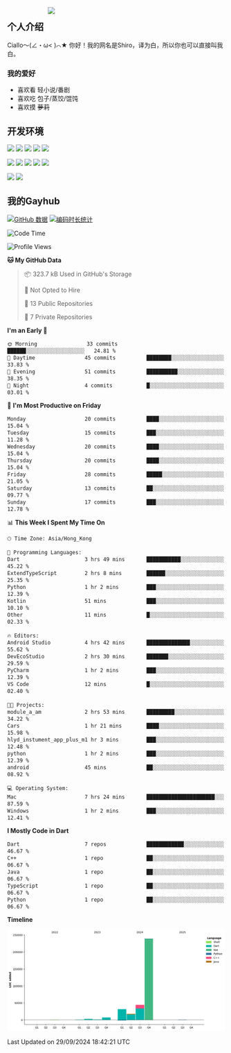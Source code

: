 <img align='right' src='https://img2.moeblog.vip/images/eCva.png' width='410px'>

## 个人介绍
Ciallo～(∠・ω< )⌒★ 你好！我的网名是Shiro，译为白，所以你也可以直接叫我白。

### 我的爱好

* 喜欢看 轻小说/番剧
* 喜欢吃 包子/蒸饺/馄饨
* 喜欢摸 ~~萝莉~~

## 开发环境
[![](https://img.shields.io/badge/Windows-11-blue?style=flat-square&logo=windows&logoColor=white)](https://www.microsoft.com/windows/get-windows-11)
[![](https://img.shields.io/badge/Macos-Sonoma-black?style=flat-square&logo=apple&logoColor=white)](https://www.apple.com/hk/en/macos/sonoma/)
[![](https://img.shields.io/badge/Debian-12-d0024d?style=flat-square&logo=debian&logoColor=white)](https://www.debian.org/)
[![](https://img.shields.io/badge/AlmaLinux-9-0f4266?style=flat-square&logo=almalinux&logoColor=white)](https://almalinux.org/)
[![](https://img.shields.io/badge/Windows%20Server-2012-blue?style=flat-square&logo=windows&logoColor=white)](https://www.microsoft.com/windows-server)

[![](https://img.shields.io/badge/Vivobook-PRO_16-f45a00?style=flat-square&logo=RepublicofGamers&logoColor=white)](https://www.asus.com.cn/laptops/for-creators/vivobook/vivobook-pro-16-oled-k6602/)
[![](https://img.shields.io/badge/Mac_Studio-M1_Max-black?style=flat-square&logo=apple&logoColor=white)](https://www.apple.com/hk/en/mac-studio/)
[![](https://img.shields.io/badge/Mi-MIX4-f45a00?style=flat-square&logo=xiaomi&logoColor=white)](https://www.mi.com/)
[![](https://img.shields.io/badge/SONY-WF1000XM4-f3c74a?style=flat-square)](https://www.sony.com.hk/zh/headphones/products/wf-1000xm4)
[![](https://img.shields.io/badge/Yubikey-5_NFC-9bc930?style=flat-square&logo=yubico&logoColor=9bc930)](https://www.yubico.com/hk/product/yubikey-5-nfc/)

[![](https://img.shields.io/badge/IDE-Visual_Studio_Code-blue?style=flat-square&logo=visual-studio-code&logoColor=white)](https://code.visualstudio.com/)
[![](https://img.shields.io/badge/IDE-JetBrains-black?style=flat-square&logo=jetbrains&logoColor=white)](https://code.visualstudio.com/)
## 我的Gayhub
[![GitHub 数据](https://github-readme-stats.vercel.app/api?username=verymoe)]()
[![编码时长统计](https://github-readme-stats.vercel.app/api/wakatime?username=shiro)]()

<!--START_SECTION:waka-->
![Code Time](http://img.shields.io/badge/Code%20Time-371%20hrs%2024%20mins-blue)

![Profile Views](http://img.shields.io/badge/Profile%20Views-9-blue)

**🐱 My GitHub Data** 

> 📦 323.7 kB Used in GitHub's Storage 
 > 
> 🚫 Not Opted to Hire
 > 
> 📜 13 Public Repositories 
 > 
> 🔑 7 Private Repositories 
 > 
**I'm an Early 🐤** 

```text
🌞 Morning                33 commits          ██████░░░░░░░░░░░░░░░░░░░   24.81 % 
🌆 Daytime                45 commits          ████████░░░░░░░░░░░░░░░░░   33.83 % 
🌃 Evening                51 commits          ██████████░░░░░░░░░░░░░░░   38.35 % 
🌙 Night                  4 commits           █░░░░░░░░░░░░░░░░░░░░░░░░   03.01 % 
```
📅 **I'm Most Productive on Friday** 

```text
Monday                   20 commits          ████░░░░░░░░░░░░░░░░░░░░░   15.04 % 
Tuesday                  15 commits          ███░░░░░░░░░░░░░░░░░░░░░░   11.28 % 
Wednesday                20 commits          ████░░░░░░░░░░░░░░░░░░░░░   15.04 % 
Thursday                 20 commits          ████░░░░░░░░░░░░░░░░░░░░░   15.04 % 
Friday                   28 commits          █████░░░░░░░░░░░░░░░░░░░░   21.05 % 
Saturday                 13 commits          ██░░░░░░░░░░░░░░░░░░░░░░░   09.77 % 
Sunday                   17 commits          ███░░░░░░░░░░░░░░░░░░░░░░   12.78 % 
```


📊 **This Week I Spent My Time On** 

```text
🕑︎ Time Zone: Asia/Hong_Kong

💬 Programming Languages: 
Dart                     3 hrs 49 mins       ███████████░░░░░░░░░░░░░░   45.22 % 
ExtendTypeScript         2 hrs 8 mins        ██████░░░░░░░░░░░░░░░░░░░   25.35 % 
Python                   1 hr 2 mins         ███░░░░░░░░░░░░░░░░░░░░░░   12.39 % 
Kotlin                   51 mins             ███░░░░░░░░░░░░░░░░░░░░░░   10.10 % 
Other                    11 mins             █░░░░░░░░░░░░░░░░░░░░░░░░   02.33 % 

🔥 Editors: 
Android Studio           4 hrs 42 mins       ██████████████░░░░░░░░░░░   55.62 % 
DevEcoStudio             2 hrs 30 mins       ███████░░░░░░░░░░░░░░░░░░   29.59 % 
PyCharm                  1 hr 2 mins         ███░░░░░░░░░░░░░░░░░░░░░░   12.39 % 
VS Code                  12 mins             █░░░░░░░░░░░░░░░░░░░░░░░░   02.40 % 

🐱‍💻 Projects: 
module_a_am              2 hrs 53 mins       █████████░░░░░░░░░░░░░░░░   34.22 % 
Cars                     1 hr 21 mins        ████░░░░░░░░░░░░░░░░░░░░░   15.98 % 
hlyd_instument_app_plus_m1 hr 3 mins         ███░░░░░░░░░░░░░░░░░░░░░░   12.48 % 
python                   1 hr 2 mins         ███░░░░░░░░░░░░░░░░░░░░░░   12.39 % 
android                  45 mins             ██░░░░░░░░░░░░░░░░░░░░░░░   08.92 % 

💻 Operating System: 
Mac                      7 hrs 24 mins       ██████████████████████░░░   87.59 % 
Windows                  1 hr 2 mins         ███░░░░░░░░░░░░░░░░░░░░░░   12.41 % 
```

**I Mostly Code in Dart** 

```text
Dart                     7 repos             ████████████░░░░░░░░░░░░░   46.67 % 
C++                      1 repo              ██░░░░░░░░░░░░░░░░░░░░░░░   06.67 % 
Java                     1 repo              ██░░░░░░░░░░░░░░░░░░░░░░░   06.67 % 
TypeScript               1 repo              ██░░░░░░░░░░░░░░░░░░░░░░░   06.67 % 
Python                   1 repo              ██░░░░░░░░░░░░░░░░░░░░░░░   06.67 % 
```



**Timeline**

![Lines of Code chart](https://raw.githubusercontent.com/verymoe/verymoe/main/assets/bar_graph.png)


 Last Updated on 29/09/2024 18:42:21 UTC
<!--END_SECTION:waka-->
